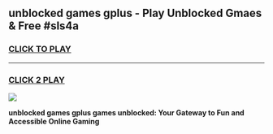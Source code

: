 
## unblocked games gplus - Play Unblocked Gmaes & Free #sls4a
<h3>
<a href="https://news.freeplayer.one?title=unblocked_games_gplus&ref=03M">CLICK TO PLAY</a></h3>
<hr>

<h3>
<a href="https://news.freeplayer.one?title=unblocked_games_gplus&ref=03M">CLICK 2 PLAY</a>
  
</h3>

<a href="https://news.freeplayer.one?title=unblocked_games_gplus&ref=03M"><img src="https://clearcache.store/games.png"></a>


**unblocked games gplus games unblocked: Your Gateway to Fun and Accessible Online Gaming**
